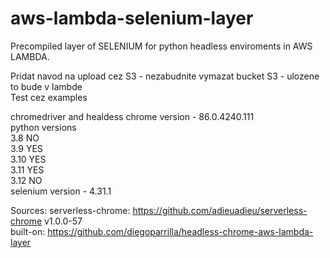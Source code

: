# aws-lambda-selenium-layer
Precompiled layer of SELENIUM for python headless enviroments in AWS LAMBDA. 

Pridat navod na upload cez S3 - nezabudnite vymazat bucket S3 - ulozene to bude v lambde \
Test cez examples 


chromedriver and healdess chrome version - 86.0.4240.111 \
python versions \
                  3.8   NO \
                  3.9   YES \
                  3.10  YES \
                  3.11  YES \
                  3.12  NO \
selenium version - 4.31.1 


Sources:
serverless-chrome: https://github.com/adieuadieu/serverless-chrome v1.0.0-57 \
built-on: https://github.com/diegoparrilla/headless-chrome-aws-lambda-layer 
